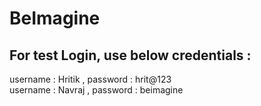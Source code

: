# BeImagine

## For test Login, use below credentials :
username : Hritik ,  password : hrit@123 <br/>
username : Navraj ,  password : beimagine
